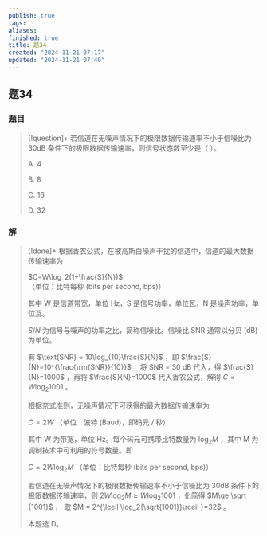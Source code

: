 ```yaml
---
publish: true
tags: 
aliases: 
finished: true
title: 题34
created: "2024-11-21 07:17"
updated: "2024-11-21 07:40"
---
```

## 题34
### 题目
> [!question]+
> 若信道在无噪声情况下的极限数据传输速率不小于信噪比为 30dB 条件下的极限数据传输速率，则信号状态数至少是（ ）。
> 
> A. 4
> 
> B. 8
> 
> C. 16
> 
> D. 32
### 解
> [!done]+
> 根据香农公式，在被高斯白噪声干扰的信道中，信道的最大数据传输速率为
> 
> $C=W\log_2(1+\frac{S}{N})$ （单位：比特每秒 (bits per second, bps)）
> 
> 其中 W 是信道带宽，单位 Hz，S 是信号功率，单位瓦，N 是噪声功率，单位瓦。
> 
> $S/N$ 为信号与噪声的功率之比，简称信噪比。信噪比 SNR 通常以分贝 (dB) 为单位。
> 
> 有 $\text{SNR} = 10\log_{10}\frac{S}{N}$ ，即 $\frac{S}{N}=10^{\frac{\rm{SNR}}{10}}$ ，将 SNR = 30 dB 代入，得 $\frac{S}{N}=1000$ ，再将 $\frac{S}{N}=1000$ 代入香农公式，解得 $C=W\log_2{1001}$ 。
> 
> 根据奈式准则，无噪声情况下可获得的最大数据传输速率为
> 
> $C = 2W$ （单位：波特 (Baud)，即码元 / 秒）
> 
> 其中 W 为带宽，单位 Hz。每个码元可携带比特数量为 $\log_2M$ ，其中 M 为调制技术中可利用的符号数量。即
> 
> $C = 2W \log_2M$ （单位：比特每秒 (bits per second, bps)）
> 
> 若信道在无噪声情况下的极限数据传输速率不小于信噪比为 30dB 条件下的极限数据传输速率，则 $2W \log_2M\ge W\log_2{1001}$ ，化简得 $M\ge \sqrt {1001}$ ， 取 $M = 2^{\lceil \log_2{\sqrt{1001}}\rceil }=32$ 。
> 
> 本题选 D。